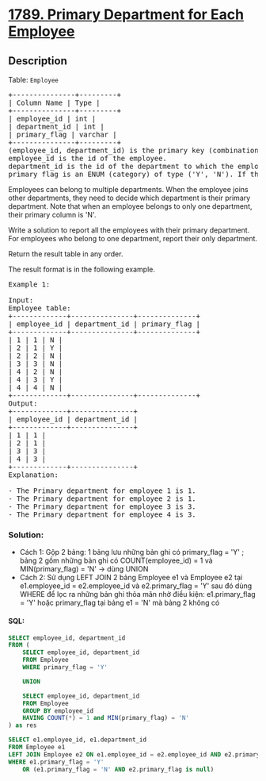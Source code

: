 # [1789. Primary Department for Each Employee](https://leetcode.com/problems/primary-department-for-each-employee/)

## Description

<p>Table: <code>Employee</code></p>

<pre>
+---------------+---------+
| Column Name | Type |
+---------------+---------+
| employee_id | int |
| department_id | int |
| primary_flag | varchar |
+---------------+---------+
(employee_id, department_id) is the primary key (combination of columns with unique values) for this table.
employee_id is the id of the employee.
department_id is the id of the department to which the employee belongs.
primary_flag is an ENUM (category) of type ('Y', 'N'). If the flag is 'Y', the department is the primary department for the employee. If the flag is 'N', the department is not the primary.
</pre>

Employees can belong to multiple departments. When the employee joins other departments, they need to decide which department is their primary department. Note that when an employee belongs to only one department, their primary column is 'N'.

Write a solution to report all the employees with their primary department. For employees who belong to one department, report their only department.

Return the result table in any order.

The result format is in the following example.

<pre>
Example 1:

Input:
Employee table:
+-------------+---------------+--------------+
| employee_id | department_id | primary_flag |
+-------------+---------------+--------------+
| 1 | 1 | N |
| 2 | 1 | Y |
| 2 | 2 | N |
| 3 | 3 | N |
| 4 | 2 | N |
| 4 | 3 | Y |
| 4 | 4 | N |
+-------------+---------------+--------------+
Output:
+-------------+---------------+
| employee_id | department_id |
+-------------+---------------+
| 1 | 1 |
| 2 | 1 |
| 3 | 3 |
| 4 | 3 |
+-------------+---------------+
Explanation:

- The Primary department for employee 1 is 1.
- The Primary department for employee 2 is 1.
- The Primary department for employee 3 is 3.
- The Primary department for employee 4 is 3.
</pre>

### Solution:

- Cách 1: Gộp 2 bảng: 1 bảng lưu những bản ghi có primary_flag = 'Y' ; bảng 2 gồm những bản ghi có COUNT(employee_id) = 1 và MIN(primary_flag) = 'N' -> dùng UNION
- Cách 2: Sử dụng LEFT JOIN 2 bảng Employee e1 và Employee e2 tại e1.employee_id = e2.employee_id và e2.primary_flag = 'Y'
  sau đó dùng WHERE để lọc ra những bản ghi thỏa mãn nhờ điều kiện: e1.primary_flag = 'Y' hoặc primary_flag tại bảng e1 = 'N' mà bảng 2 không có

#### SQL:

```sql
SELECT employee_id, department_id
FROM (
    SELECT employee_id, department_id
    FROM Employee
    WHERE primary_flag = 'Y'

    UNION

    SELECT employee_id, department_id
    FROM Employee
    GROUP BY employee_id
    HAVING COUNT(*) = 1 and MIN(primary_flag) = 'N'
) as res
```

```sql
SELECT e1.employee_id, e1.department_id
FROM Employee e1
LEFT JOIN Employee e2 ON e1.employee_id = e2.employee_id AND e2.primary_flag = 'Y'
WHERE e1.primary_flag = 'Y'
    OR (e1.primary_flag = 'N' AND e2.primary_flag is null)
```
